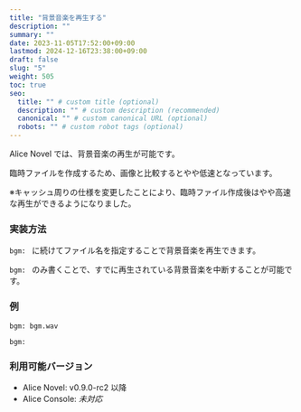 ```yaml
---
title: "背景音楽を再生する"
description: ""
summary: ""
date: 2023-11-05T17:52:00+09:00
lastmod: 2024-12-16T23:38:00+09:00
draft: false
slug: "5"
weight: 505
toc: true
seo:
  title: "" # custom title (optional)
  description: "" # custom description (recommended)
  canonical: "" # custom canonical URL (optional)
  robots: "" # custom robot tags (optional)
---
```


Alice Novel では、背景音楽の再生が可能です。

臨時ファイルを作成するため、画像と比較するとやや低速となっています。

※キャッシュ周りの仕様を変更したことにより、臨時ファイル作成後はやや高速な再生ができるようになりました。

### 実装方法

`bgm: ` に続けてファイル名を指定することで背景音楽を再生できます。

`bgm: ` のみ書くことで、すでに再生されている背景音楽を中断することが可能です。

### 例

```anov
bgm: bgm.wav
```

```anov
bgm: 
```

### 利用可能バージョン

- Alice Novel: v0.9.0-rc2 以降
- Alice Console: *未対応*
